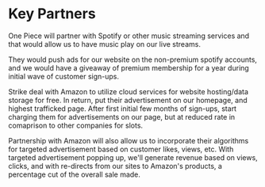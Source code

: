 # Key Partners
<p>One Piece will partner with Spotify or other music streaming services and that would allow us to have music play on our live streams.<p>
  They would push ads for our website on the non-premium spotify accounts, and we would have a giveaway of premium membership for a year during initial wave of customer sign-ups.
  <br>
  <p>Strike deal with Amazon to utilize cloud services for website hosting/data storage for free. In return, put their advertisement on our homepage, and highest trafficked page. After first initial few months of sign-ups, start charging them for advertisements on our page, but at reduced rate in comaprison to other companies for slots.
<br>
    <p>Partnership with Amazon will also allow us to incorporate their algorithms for targeted advertisement based on customer likes, views, etc. With targeted advertisement popping up, we'll generate revenue based on views, clicks, and with re-directs from our sites to Amazon's products, a percentage cut of the overall sale made.
